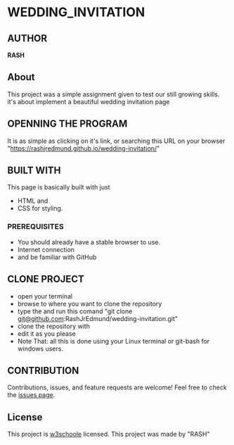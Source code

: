 # WEDDING_INVITATION

## AUTHOR
**RASH**

## About
This project was a simple assignment given to test our still growing skills. it's about implement a beautiful wedding invitation page

## OPENNING THE PROGRAM
It is as simple as clicking on it's link, or searching this URL on your browser "https://rashjredmund.github.io/wedding-invitation/"

## BUILT WITH
This page is basically built with just
* HTML and
* CSS for styling.

### PREREQUISITES
* You should already have a stable browser to use.
* Internet connection
* and be familiar with GitHub

## CLONE PROJECT
* open your terminal
* browse to where you want to clone the repository
* type the and run this comand "git clone git@github.com:RashJrEdmund/wedding-invitation.git"
* clone the repository with
* edit it as you please
* Note That: all this is done using your Linux terminal or git-bash for windows users.

## CONTRIBUTION
Contributions, issues, and feature requests are welcome!
Feel free to check the [issues page](https://github.com/RashJrEdmund/wedding-invitation/issues).

## License
This project is [w3schoole](./LICENSE) licensed. This project was made by "RASH"